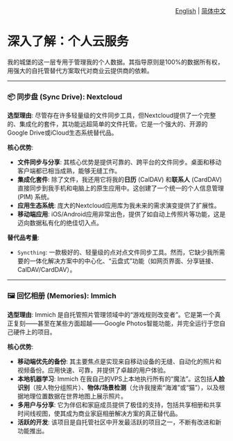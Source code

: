 <p align="right">
  <a href="./personal-cloud.md">English</a> | <a href="./personal-cloud_zh-CN.md">简体中文</a>
</p>

# 深入了解：个人云服务

我的城堡的这一层专用于管理我的个人数据。其指导原则是100%的数据所有权，用强大的自托管替代方案取代对商业云提供商的依赖。

---

### 📦 同步盘 (Sync Drive): Nextcloud

**选型理由**: 尽管存在许多轻量级的文件同步工具，但Nextcloud提供了一个完整的、集成化的套件，其功能远超简单的文件托管。它是一个强大的、开源的Google Drive或iCloud生态系统替代品。

**核心优势**:
*   **文件同步与分享**: 其核心优势是提供可靠的、跨平台的文件同步。桌面和移动客户端都已相当成熟，能够无缝工作。
*   **集成化套件**: 除了文件，我还用它将我的**日历** (CalDAV) 和**联系人** (CardDAV) 直接同步到我手机和电脑上的原生应用中。这创建了一个统一的个人信息管理 (PIM) 系统。
*   **应用生态系统**: 庞大的Nextcloud应用库为我未来的需求演变提供了扩展性。
*   **移动端应用**: iOS/Android应用非常出色，提供了如自动上传照片等功能，这是迈向数据私有化的绝佳切入点。

**替代品考量**:
*   `Syncthing`: 一款极好的、轻量级的点对点文件同步工具。然而，它缺少我所需要的一体化解决方案中的中心化、“云盘式”功能（如网页界面、分享链接、CalDAV/CardDAV）。

---

### 🖼️ 回忆相册 (Memories): Immich

**选型理由**: Immich 是自托管照片管理领域中的“游戏规则改变者”。它是第一个真正复刻——甚至在某些方面超越——Google Photos智能功能，并完全运行于您自己硬件上的项目。

**核心优势**:
*   **移动端优先的备份**: 其主要焦点是实现来自移动设备的无缝、自动化的照片和视频备份。应用快速、可靠，并提供了卓越的用户体验。
*   **本地机器学习**: Immich 在我自己的VPS上本地执行所有的“魔法”。这包括**人脸识别**（按人物分组照片）、**物体/场景检测**（允许我搜索“海滩”或“猫”），以及根据地理位置数据在世界地图上展示照片。
*   **多用户与分享**: 它为伴侣和家庭成员提供了极佳的支持，包括共享相册和共享时间线视图，使其成为商业家庭相册解决方案的真正替代品。
*   **活跃的开发**: 该项目是自托管社区中开发最活跃的项目之一，不断有改进和新功能推出。